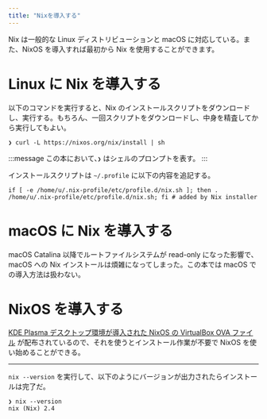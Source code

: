 ```yaml
---
title: "Nixを導入する"
---
```


Nix は一般的な Linux ディストリビューションと macOS に対応している。また、NixOS を導入すれば最初から Nix を使用することができます。

# Linux に Nix を導入する

以下のコマンドを実行すると、Nix のインストールスクリプトをダウンロードし、実行する。もちろん、一回スクリプトをダウンロードし、中身を精査してから実行してもよい。

```shell
❯ curl -L https://nixos.org/nix/install | sh
```

:::message
この本において、`❯` はシェルのプロンプトを表す。
:::

インストールスクリプトは `~/.profile` に以下の内容を追記する。

```shell:~/.profile
if [ -e /home/u/.nix-profile/etc/profile.d/nix.sh ]; then . /home/u/.nix-profile/etc/profile.d/nix.sh; fi # added by Nix installer
```

# macOS に Nix を導入する

macOS Catalina 以降でルートファイルシステムが read-only になった影響で、macOS への Nix インストールは煩雑になってしまった。この本では macOS での導入方法は扱わない。

# NixOS を導入する

[KDE Plasma デスクトップ環境が導入された NixOS の VirtualBox OVA ファイル](https://nixos.org/download.html#nixos-virtualbox) が配布されているので、それを使うとインストール作業が不要で NixOS を使い始めることができる。

---

`nix --version` を実行して、以下のようにバージョンが出力されたらインストールは完了だ。

```shell
❯ nix --version
nix (Nix) 2.4
```

